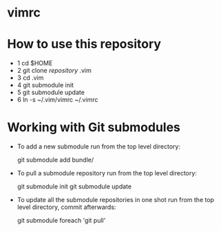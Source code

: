 vimrc
=====
# How to use this repository
* 1 cd $HOME
* 2 git clone *repository* .vim
* 3 cd .vim
* 4 git submodule init
* 5 git submodule update
* 6 ln -s ~/.vim/vimrc ~/.vimrc

# Working with Git submodules
* To add a new submodule run from the top level directory:

    git submodule add <repository> bundle/<plugin>

* To pull a submodule repository run from the top level directory:

    git submodule init
    git submodule update

* To update all the submodule repositories in one shot run from the top
  level directory, commit afterwards:

    git submodule foreach 'git pull'
